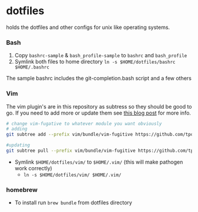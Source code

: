 dotfiles
========

holds the dotfiles and other configs for unix like operating systems.

### Bash
1. Copy `bashrc-sample` & `bash_profile-sample` to `bashrc` and `bash_profile`
2. Symlink both files to home directory `ln -s $HOME/dotfiles/bashrc $HOME/.bashrc`

The sample bashrc includes the git-completion.bash script and a few others

### Vim

The vim plugin's are in this repository as subtress so they should be good to go. If you need to add more or update them see [this blog post](http://endot.org/2011/05/18/git-submodules-vs-subtrees-for-vim-plugins/) for more info.

```bash
# change vim-fugative to whatever module you want obviously
# adding
git subtree add --prefix vim/bundle/vim-fugitive https://github.com/tpope/vim-fugitive.git master --squash

#updating
git subtree pull --prefix vim/bundle/vim-fugitive https://github.com/tpope/vim-fugitive.git master --squash
```
- Symlink `$HOME/dotfiles/vim/` to `$HOME/.vim/` (this will make pathogen work correctly)
    - `ln -s $HOME/dotfiles/vim/ $HOME/.vim/`

### homebrew
- To install run `brew bundle` from dotfiles directory
